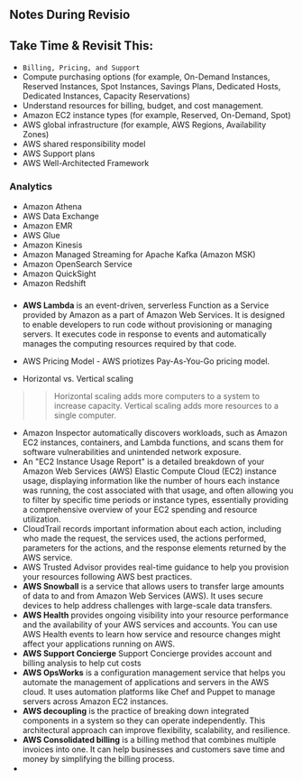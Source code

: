 ## Notes During Revisio

## Take Time & Revisit This:
- ```Billing, Pricing, and Support```
- Compute purchasing options (for example, On-Demand Instances, Reserved Instances, Spot Instances, Savings Plans, Dedicated Hosts, Dedicated Instances, Capacity Reservations)
- Understand resources for billing, budget, and cost management.
- Amazon EC2 instance types (for example, Reserved, On-Demand, Spot)
- AWS global infrastructure (for example, AWS Regions, Availability Zones)
- AWS shared responsibility model
- AWS Support plans
- AWS Well-Architected Framework

### Analytics
- Amazon Athena
- AWS Data Exchange
- Amazon EMR
- AWS Glue
- Amazon Kinesis
- Amazon Managed Streaming for Apache Kafka (Amazon MSK)
- Amazon OpenSearch Service
- Amazon QuickSight
- Amazon Redshift

### 

- **AWS Lambda** is an event-driven, serverless Function as a Service provided by Amazon as a part of Amazon Web Services. It is designed to enable developers to run code without provisioning or managing servers. It executes code in response to events and automatically manages the computing resources required by that code.
- AWS Pricing Model - AWS priotizes Pay-As-You-Go pricing model.

- Horizontal vs. Vertical scaling

>> Horizontal scaling adds more computers to a system to increase capacity. Vertical scaling adds more resources to a single computer. 

- Amazon Inspector automatically discovers workloads, such as Amazon EC2 instances, containers, and Lambda functions, and scans them for software vulnerabilities and unintended network exposure.
- An "EC2 Instance Usage Report" is a detailed breakdown of your Amazon Web Services (AWS) Elastic Compute Cloud (EC2) instance usage, displaying information like the number of hours each instance was running, the cost associated with that usage, and often allowing you to filter by specific time periods or instance types, essentially providing a comprehensive overview of your EC2 spending and resource utilization.
- CloudTrail records important information about each action, including who made the request, the services used, the actions performed, parameters for the actions, and the response elements returned by the AWS service.
- AWS Trusted Advisor provides real-time guidance to help you provision your resources following AWS best practices.
- **AWS Snowball** is a service that allows users to transfer large amounts of data to and from Amazon Web Services (AWS). It uses secure devices to help address challenges with large-scale data transfers. 
- **AWS Health** provides ongoing visibility into your resource performance and the availability of your AWS services and accounts. You can use AWS Health events to learn how service and resource changes might affect your applications running on AWS.
- **AWS Support Concierge** Support Concierge provides account and billing analysis to help cut costs
- **AWS OpsWorks** is a configuration management service that helps you automate the management of applications and servers in the AWS cloud. It uses automation platforms like Chef and Puppet to manage servers across Amazon EC2 instances.
- **AWS decoupling** is the practice of breaking down integrated components in a system so they can operate independently. This architectural approach can improve flexibility, scalability, and resilience. 
- **AWS Consolidated billing** is a billing method that combines multiple invoices into one. It can help businesses and customers save time and money by simplifying the billing process. 
- 